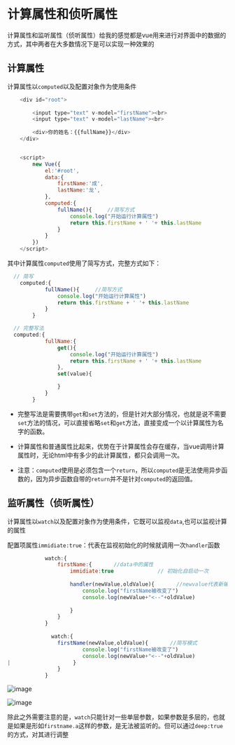 # 计算属性和侦听属性

计算属性和监听属性（侦听属性）给我的感觉都是vue用来进行对界面中的数据的方式，其中两者在大多数情况下是可以实现一种效果的

## 计算属性

计算属性以`computed`以及配置对象作为使用条件

```javascript
    <div id="root">
        
        <input type="text" v-model="firstName"><br>
        <input type="text" v-model="lastName"><br>
        
        <div>你的姓名：{{fullName}}</div>
    </div>


    <script>
        new Vue({
            el:'#root',
            data:{
                firstName:'成',
                lastName:'龙',
            },
            computed:{
                fullName(){     //简写方式
                    console.log("开始运行计算属性")
                    return this.firstName + ' '+ this.lastName
                }
            }
        })
    </script>
```
    
其中计算属性`computed`使用了简写方式，完整方式如下：
    
```javascript
  // 简写
    computed:{
            fullName(){     //简写方式
                console.log("开始运行计算属性")
                return this.firstName + ' '+ this.lastName
            }
        }

  // 完整写法
  computed:{
            fullName:{
                get(){
                    console.log("开始运行计算属性")
                    return this.firstName + ' '+ this.lastName
                },
                set(value){

                }
            }
        }
```

- 完整写法是需要携带`get`和`set`方法的，但是针对大部分情况，也就是说不需要`set`方法的情况，可以直接省略`set`和`get`方法，直接变成一个以计算属性为名字的函数。

- 计算属性和普通属性比起来，优势在于计算属性会存在缓存，当vue调用计算属性时，无论html中有多少的此计算属性，都只会调用一次。

- 注意：`computed`使用是必须包含一个`return`，所以`computed`是无法使用异步函数的，因为异步函数自带的`return`并不是针对`computed`的返回值。
    
## 监听属性（侦听属性）

计算属性以`watch`以及配置对象作为使用条件，它既可以监视`data`,也可以监视计算的属性

配置项属性`immidiate:true`：代表在监视初始化的时候就调用一次`handler`函数

```javascript
            watch:{
                firstName:{       //data中的属性
                    immidiate:true              // 初始化自启动一次
                    
                    handler(newValue,oldValue){       //newvalue代表新输入参数，oldvalue代表旧输入参数
                        console.log("firstName被改变了")
                        console.log(newValue+"<--"+oldValue)
                        
                    }
                }
            }
            
              watch:{
                firstName(newValue,oldValue){       //简写模式
                        console.log("firstName被改变了")
                        console.log(newValue+"<--"+oldValue)
|                    }
                }
            }
```

![image](https://user-images.githubusercontent.com/68628311/210569783-5534585c-9dca-4699-944a-47fc91b27cab.png)

![image](https://user-images.githubusercontent.com/68628311/210570018-c5efd0ae-695d-456c-b7ff-351dc5043800.png)

除此之外需要注意的是，`watch`只能针对一些单层参数，如果参数是多层的，也就是如果是形如`firstname.a`这样的参数，是无法被监听的。但可以通过`deep:true`的方式，对其进行调整


